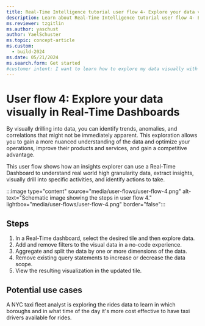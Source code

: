 ```yaml
---
title: Real-Time Intelligence tutorial user flow 4- Explore your data visually with Real-Time Dashboards
description: Learn about Real-Time Intelligence tutorial user flow 4- Explore your data visually in Real-Time Dashboards in Microsoft Fabric.
ms.reviewer: tzgitlin
ms.author: yaschust
author: YaelSchuster
ms.topic: concept-article
ms.custom:
  - build-2024
ms.date: 05/21/2024
ms.search.form: Get started
#customer intent: I want to learn how to explore my data visually with Real-Time Dashboards in Real-Time Intelligence.
---
```

# User flow 4: Explore your data visually in Real-Time Dashboards

By visually drilling into data, you can identify trends, anomalies, and correlations that might not be immediately apparent. This exploration allows you to gain a more nuanced understanding of the data and optimize your operations, improve their products and services, and gain a competitive advantage.

This user flow shows how an insights explorer can use a Real-Time Dashboard to understand real world high granularity data, extract insights, visually drill into specific activities, and identify actions to take.

:::image type="content" source="media/user-flows/user-flow-4.png" alt-text="Schematic image showing the steps in user flow 4." lightbox="media/user-flows/user-flow-4.png" border="false":::

## Steps

1. In a Real-Time dashboard, select the desired tile and then explore data.
1. Add and remove filters to the visual data in a no-code experience.
1. Aggregate and split the data by one or more dimensions of the data.
1. Remove existing query statements to increase or decrease the data scope.
1. View the resulting visualization in the updated tile.

## Potential use cases

A NYC taxi fleet analyst is exploring the rides data to learn in which boroughs and in what time of the day it's more cost effective to have taxi drivers available for rides.

